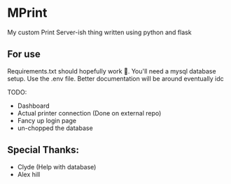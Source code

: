 # MPrint
My custom Print Server-ish thing written using python and flask

## For use
Requirements.txt should hopefully work :pray:. You'll need a mysql database setup. Use the .env file.
Better documentation will be around eventually idc

TODO:
- Dashboard
- Actual printer connection (Done on external repo)
- Fancy up login page
- un-chopped the database


## Special Thanks:
- Clyde (Help with database)
- Alex hill